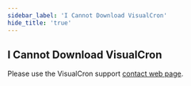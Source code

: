 ```yaml
---
sidebar_label: 'I Cannot Download VisualCron'
hide_title: 'true'
---
```


## I Cannot Download VisualCron

Please use the VisualCron support [contact web page](contactwebpage).